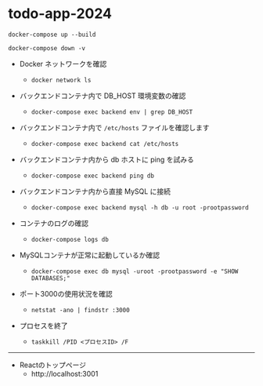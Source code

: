 # todo-app-2024
 
`docker-compose up --build`

`docker-compose down -v`


- Docker ネットワークを確認
    - `docker network ls`
- バックエンドコンテナ内で DB_HOST 環境変数の確認
    - `docker-compose exec backend env | grep DB_HOST`

- バックエンドコンテナ内で `/etc/hosts` ファイルを確認します
    - `docker-compose exec backend cat /etc/hosts`

- バックエンドコンテナ内から db ホストに ping を試みる
    - `docker-compose exec backend ping db`

- バックエンドコンテナ内から直接 MySQL に接続
    - `docker-compose exec backend mysql -h db -u root -prootpassword`
- コンテナのログの確認
    - `docker-compose logs db`
- MySQLコンテナが正常に起動しているか確認
    - `docker-compose exec db mysql -uroot -prootpassword -e "SHOW DATABASES;"`
- ポート3000の使用状況を確認
    - `netstat -ano | findstr :3000`
- プロセスを終了
    - `taskkill /PID <プロセスID> /F`

----------------

- Reactのトップページ
    - http://localhost:3001